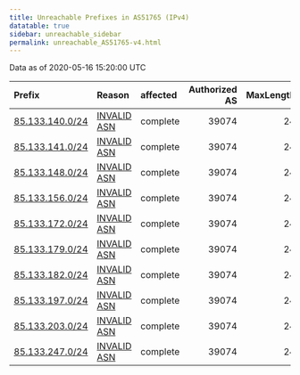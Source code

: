 ```yaml
---
title: Unreachable Prefixes in AS51765 (IPv4)
datatable: true
sidebar: unreachable_sidebar
permalink: unreachable_AS51765-v4.html
---
```


Data as of 2020-05-16 15:20:00 UTC


<div class="datatable-begin"></div>

| Prefix                                                   | Reason                                                                                                 | affected   |   Authorized AS |   MaxLength | Anchor                                         |   unreachable /24s |
|:---------------------------------------------------------|:-------------------------------------------------------------------------------------------------------|:-----------|----------------:|------------:|:-----------------------------------------------|-------------------:|
| [85.133.140.0/24](https://stat.ripe.net/85.133.140.0/24) | [INVALID ASN](https://rpki-validator.ripe.net/announcement-preview?asn=AS51765&prefix=85.133.140.0/24) | complete   |           39074 |          24 | [RIPE](unreachable_RIPE_NCC_RPKI_Root-v4.html) |                  1 |
| [85.133.141.0/24](https://stat.ripe.net/85.133.141.0/24) | [INVALID ASN](https://rpki-validator.ripe.net/announcement-preview?asn=AS51765&prefix=85.133.141.0/24) | complete   |           39074 |          24 | [RIPE](unreachable_RIPE_NCC_RPKI_Root-v4.html) |                  1 |
| [85.133.148.0/24](https://stat.ripe.net/85.133.148.0/24) | [INVALID ASN](https://rpki-validator.ripe.net/announcement-preview?asn=AS51765&prefix=85.133.148.0/24) | complete   |           39074 |          24 | [RIPE](unreachable_RIPE_NCC_RPKI_Root-v4.html) |                  1 |
| [85.133.156.0/24](https://stat.ripe.net/85.133.156.0/24) | [INVALID ASN](https://rpki-validator.ripe.net/announcement-preview?asn=AS51765&prefix=85.133.156.0/24) | complete   |           39074 |          24 | [RIPE](unreachable_RIPE_NCC_RPKI_Root-v4.html) |                  1 |
| [85.133.172.0/24](https://stat.ripe.net/85.133.172.0/24) | [INVALID ASN](https://rpki-validator.ripe.net/announcement-preview?asn=AS51765&prefix=85.133.172.0/24) | complete   |           39074 |          24 | [RIPE](unreachable_RIPE_NCC_RPKI_Root-v4.html) |                  1 |
| [85.133.179.0/24](https://stat.ripe.net/85.133.179.0/24) | [INVALID ASN](https://rpki-validator.ripe.net/announcement-preview?asn=AS51765&prefix=85.133.179.0/24) | complete   |           39074 |          24 | [RIPE](unreachable_RIPE_NCC_RPKI_Root-v4.html) |                  1 |
| [85.133.182.0/24](https://stat.ripe.net/85.133.182.0/24) | [INVALID ASN](https://rpki-validator.ripe.net/announcement-preview?asn=AS51765&prefix=85.133.182.0/24) | complete   |           39074 |          24 | [RIPE](unreachable_RIPE_NCC_RPKI_Root-v4.html) |                  1 |
| [85.133.197.0/24](https://stat.ripe.net/85.133.197.0/24) | [INVALID ASN](https://rpki-validator.ripe.net/announcement-preview?asn=AS51765&prefix=85.133.197.0/24) | complete   |           39074 |          24 | [RIPE](unreachable_RIPE_NCC_RPKI_Root-v4.html) |                  1 |
| [85.133.203.0/24](https://stat.ripe.net/85.133.203.0/24) | [INVALID ASN](https://rpki-validator.ripe.net/announcement-preview?asn=AS51765&prefix=85.133.203.0/24) | complete   |           39074 |          24 | [RIPE](unreachable_RIPE_NCC_RPKI_Root-v4.html) |                  1 |
| [85.133.247.0/24](https://stat.ripe.net/85.133.247.0/24) | [INVALID ASN](https://rpki-validator.ripe.net/announcement-preview?asn=AS51765&prefix=85.133.247.0/24) | complete   |           39074 |          24 | [RIPE](unreachable_RIPE_NCC_RPKI_Root-v4.html) |                  1 |

<div class="datatable-end"></div>